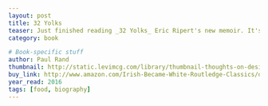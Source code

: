 ```yaml
---
layout: post
title: 32 Yolks
teaser: Just finished reading _32 Yolks_ Eric Ripert's new memoir. It's lovely and I hope you read it.
category: book

# Book-specific stuff
author: Paul Rand
thumbnail: http://static.levimcg.com/library/thumbnail-thoughts-on-design.png
buy_link: http://www.amazon.com/Irish-Became-White-Routledge-Classics/dp/0415963095
year_read: 2016
tags: [food, biography]
---
```

